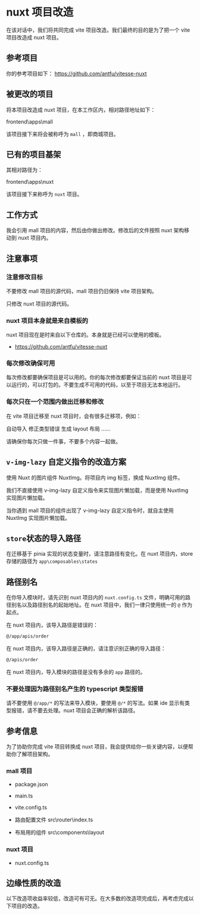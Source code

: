 # nuxt 项目改造

在该对话中，我们将共同完成 vite 项目改造。我们最终的目的是为了把一个 vite 项目改造成 nuxt 项目。

## 参考项目

你的参考项目如下： https://github.com/antfu/vitesse-nuxt

## 被更改的项目

将本项目改造成 nuxt 项目，在本工作区内，相对路径地址如下：

frontend\apps\mall

该项目接下来将会被称呼为 `mall` ，即商城项目。

## 已有的项目基架

其相对路径为：

frontend\apps\nuxt

该项目接下来称呼为 `nuxt` 项目。

## 工作方式

我会引用 mall 项目的内容，然后由你做出修改。修改后的文件按照 nuxt 架构移动到 nuxt 项目内。

## 注意事项

### 注意修改目标

不要修改 mall 项目的源代码，mall 项目仍旧保持 vite 项目架构。

只修改 nuxt 项目的源代码。

### nuxt 项目本身就是来自模板的

nuxt 项目现在是时来自以下仓库的。本身就是已经可以使用的模板。

- https://github.com/antfu/vitesse-nuxt

### 每次修改确保可用

每次修改都要确保项目是可以用的。你的每次修改都要保证当前的 nuxt 项目是可以运行的，可以打包的。不要生成不可用的代码，以至于项目无法本地运行。

### 每次只在一个范围内做出迁移和修改

在 vite 项目迁移至 nuxt 项目时，会有很多迁移项，例如：

自动导入
修正类型错误
生成 layout 布局
……

请确保你每次只做一件事，不要多个内容一起做。

## `v-img-lazy` 自定义指令的改造方案

使用 Nuxt 的图片组件 NuxtImg。将项目内 img 标签，换成 NuxtImg 组件。

我们不直接使用 v-img-lazy 自定义指令来实现图片懒加载，而是使用 NuxtImg 实现图片懒加载。

当你遇到 mall 项目的组件出现了 v-img-lazy 自定义指令时，就自主使用 NuxtImg 实现图片懒加载。

## `store`状态的导入路径

在迁移基于 pinia 实现的状态变量时，请注意路径有变化。在 nuxt 项目内，store 存储的路径为 `app\composables\states`

## 路径别名

在你导入模块时，请先识别 nuxt 项目内的 `nuxt.config.ts` 文件，明确可用的路径别名以及路径别名的起始地址。在 nuxt 项目中，我们一律只使用统一的 `@` 作为起点。

在 nuxt 项目内，该导入路径是错误的：

```txt
@/app/apis/order
```

在 nuxt 项目内，该导入路径是正确的，请注意识别正确的导入路径：

```txt
@/apis/order
```

在 nuxt 项目内，导入模块的路径是没有多余的 `app` 路径的。

### 不要处理因为路径别名产生的 typescript 类型报错

请不要使用 `@/app/*` 的写法来导入模块，要使用 `@/*` 的写法。如果 ide 显示有类型报错，请不要去处理。nuxt 项目会正确的解析该路径。

## 参考信息

为了协助你完成 vite 项目转换成 nuxt 项目，我会提供给你一些关键内容，以便帮助你了解项目架构。

### mall 项目

- package.json

- main.ts

- vite.config.ts

- 路由配置文件
  src\router\index.ts

- 布局用的组件
  src\components\layout

### nuxt 项目

- nuxt.config.ts

## 边缘性质的改造

以下改造项收益率较低，改造可有可无。在大多数的改造项完成后，再考虑完成以下项目的改造。
